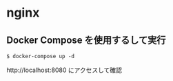 # nginx

## Docker Compose を使用するして実行

```
$ docker-compose up -d
```


http://localhost:8080 にアクセスして確認
